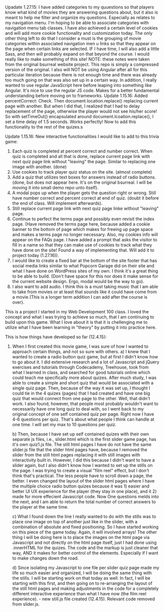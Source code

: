 Upadate 1.27.15: I have added categories to my quuestions so that players know what kind of movies they are answering questions about, but it also is meant to help me filter and organize my questions. Especially as relates to my navigation menu. I'm hoping to be able to associate categories with navigation menu tab classes. I have also achieved a certain level of cookies and will add more cookie functionality and customization today. The only other thing left to do that I consider a must is the grouping of movie categories within associated navigation men u links so that they appear on the page when certain links are selected. IF I have time, I will also add a little Sass, and then will probably expand on that beyond the course. I would really like to make something of this site! NOTE: these notes were taken from the original bsurreal website project. This repo is simply a compressed version of the original. I also will NOT be using Angular after all for this particular iteration because there is not enough time and there was already too much going on that was also set up in a certain way. In addition, I really wanted to use regular JavaScript here before leaping into something like Angular. It's nice to use the regular JS code. Makes for a better fundamental understanding before moving on to frameworks.
Update 1.15.16: Added percentCorrect: Check. Then document.location.replace() replacing current page with another. But when I did that, I realized that I had to delay replacement of the page, otherwise the player would not see his/her score! So with setTimeOut() encapsulated around document.lcoation.replace(), I set a time delay of 1.5 seconds. Works perfectly! Now to add this functionality to the rest of the quizes.s

Update 1.15.16: New interactive functionalities I would like to add to this trivia game:
1. Each quiz is completed at percent correct and number correct. When quiz is completed and all that is done, replace current page link
   with next quiz page link without "leaving" the page. Similar to replacing one image with another. (done)
2. Use cookies to track player quiz status on the site. (almost complete)
3. Add a quiz that utilizes text boxes for answers instead of radio buttons. (done, but does not appear here. It's on the original bsurreal. I will be moving it into small demo repo unto itself).
4. A modal pops up when the player gets the question right or wrong. Still have number correct and percent correct at end of quiz. (doubt it before the end of class. Will implement afterwards).
5. Still replace current page link with next quiz page linke without "leaving" page.
6. Continue to perfect the terms page and possibly even revisit the index page. (Have removed the terms page here, because added a cookie banner to the bottom of page which makes for freeing up page space and makes a terms page no longer necessary. Also, my cookies info will appear on the FAQs page. I have added a prompt that asks the visitor to fill in a name so that they can make use of cookies to track what they have done on the site! Found a way of implementing that. Will add it to project today (1.27.16)).
7. I would like to create a fixed bar at the bottom of the site footer that has social media links similar to what Popcorn 
   Garage did on their site and what I have done on WordPress sites of my own. I think it's a great thing to be able to build. (Don't have space for this nor does it make sense for the current website design. Ergo, modal would be the way to go).
8. I also want to add audio. I think this is a must taking music that I am able to take from movies or at least that sounds like it could have 
   come from a movie.(This is a longer term addition I can add after the course is over).

This is a project I started in my Web Development 100 class. I loved the concept and what I was trying to achieve so much, that I am continuing to build upon this game. What I love about it is that it is chellenging me to utilize what I have been learning in "theory" by putting it into practice here.

This is how things have developed so far (12.4.15):

1. When I first created this movie game, I was sure of how I wanted to approach certain things, and not so sure with others.
    a) I knew that I wanted to create a radio button quiz game, but at first I didn't know how to go about it. I did extensive research and 
    a lot of Javascript and jQuery exercises and tutorials through Codecademy, Treehouse, took from what I learned in class, and searched for good tutorials online which could teach me specifically more about quizes. After much study, I was able to create a simple and short quiz that would be associated with a single quiz page. Then, because of the way it was set up, I thought I could tie in the 4 quizes (pages) that I had created and have one big quiz that would connect from one page to the other. Well, that didn't work. I also found, however, that people most probably wouldn't want to necessarily have one long quiz to deal with, so I went back to my original concept of one self contained quiz per page. Right now I have 4-6 questions per quiz. That's about what people I think can handle at one time. I will set my max to 10 questions per quiz.

    b) Then, because I have set up self contained quizes with their own separate js files, i.e., slider.html which is the first slider game page, has it's own quiz1.js file. The still html pages I have do not have the same slider.js file that the slider html pages have, because I removed the slider from the still html pages replacing it with still images with interactivity built in. However, I did this because I didn't want to have a slider again, but I also didn't know how I wanted to set up the stills on the page. I was trying to create a visual "film reel" effect, but I don't think that's practical. The less people have to scroll down a page, the better. I even changed the layout of the slider html pages where I have the multiple choice radio button quizes because it was 1) easier and better UI UX experience for the player (they stay in one place), and it 2) made for more effecient Javascript code. Now One questions melds into the next, and I am able to return the total number of correct answers to the player at the same time.

    c) What I found down the line I really wanted to do with the stills was to place one image on top of another just like in the slider, with a combination of absolute and fixed positioning. So I have started working on this piece of the game today. Again, it will involved arrays! The other thing I will be doing here is to place the images on the html page via Javascript and not directly on the html page itself, just I had done using .innerHTML for the quizes. The code and the markup is just cleaner that way, AND it makes for better control of the elements. Especially if I want to make changes down the road.

    d) Since isolating my Javascript to one file per slider quiz page made my life so much easier and organized, I will be doing the same thing with the stills. I will be starting work on that today as well. In fact, I will be starting with this first, and then going on to re-arranging the layout of the still html pages and making adjustments in the code for a completely different interactive experience than what I have now (the film reel experience). - new still.js file created (12.4.15). Relevant code removed from slider.js.